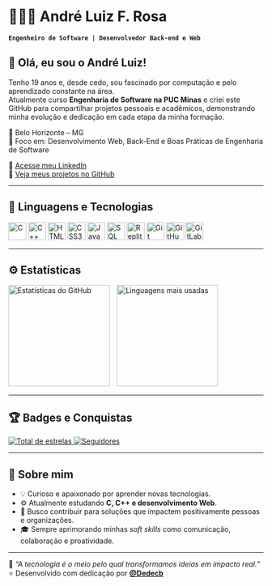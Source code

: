 # 👨🏻‍💻 André Luiz F. Rosa

**`Engenheiro de Software | Desenvolvedor Back-end e Web`**

## 👋 Olá, eu sou o André Luiz!

Tenho 19 anos e, desde cedo, sou fascinado por computação e pelo aprendizado constante na área.  
Atualmente curso **Engenharia de Software na PUC Minas** e criei este GitHub para compartilhar projetos pessoais e acadêmicos, demonstrando minha evolução e dedicação em cada etapa da minha formação.

📍 Belo Horizonte – MG  
🎯 Foco em: Desenvolvimento Web, Back-End e Boas Práticas de Engenharia de Software  

🔗 [Acesse meu LinkedIn](https://www.linkedin.com/in/andreluizfrosa/)  
🔗 [Veja meus projetos no GitHub](https://github.com/Dedecb)

---

## 🧠 Linguagens e Tecnologias

<p align="left">
  <img alt="C" title="C" width="35px" src="https://cdn.jsdelivr.net/gh/devicons/devicon/icons/c/c-original.svg"/>
  <img alt="C++" title="C++" width="35px" src="https://cdn.jsdelivr.net/gh/devicons/devicon/icons/cplusplus/cplusplus-original.svg"/>
  <img alt="HTML5" title="HTML5" width="35px" src="https://cdn.jsdelivr.net/gh/devicons/devicon/icons/html5/html5-original.svg"/>
  <img alt="CSS3" title="CSS3" width="35px" src="https://cdn.jsdelivr.net/gh/devicons/devicon/icons/css3/css3-original.svg"/>
  <img alt="JavaScript" title="JavaScript" width="35px" src="https://cdn.jsdelivr.net/gh/devicons/devicon/icons/javascript/javascript-original.svg"/>
  <img alt="SQL Server" title="SQL Server" width="35px" src="https://cdn.jsdelivr.net/gh/devicons/devicon/icons/microsoftsqlserver/microsoftsqlserver-plain.svg"/>
  <img alt="Replit" title="Replit" width="35px" src="https://cdn.jsdelivr.net/gh/devicons/devicon/icons/replit/replit-original.svg"/>
  <img alt="Git" title="Git" width="35px" src="https://cdn.jsdelivr.net/gh/devicons/devicon/icons/git/git-original.svg"/>
  <img alt="GitHub" title="GitHub" width="35px" src="https://cdn.jsdelivr.net/gh/devicons/devicon/icons/github/github-original.svg"/>
  <img alt="GitLab" title="GitLab" width="35px" src="https://cdn.jsdelivr.net/gh/devicons/devicon/icons/gitlab/gitlab-original.svg"/>
</p>

---

## ⚙️ Estatísticas

<p align="left">
  <img 
    alt="Estatísticas do GitHub"
    height="200"
    style="padding-right: 10px;"
    src="https://github-readme-stats.vercel.app/api?username=Dedecb&show_icons=true&theme=tokyonight&include_all_commits=true&locale=pt-br&cache_seconds=1800"
  />
  <img 
    alt="Linguagens mais usadas"
    height="200"
    src="https://github-readme-stats.vercel.app/api/top-langs/?username=Dedecb&theme=tokyonight&layout=compact&custom_title=Tecnologias&langs_count=8&cache_seconds=1800"
  />
</p>

---

## 🏆 Badges e Conquistas

<p align="left">
  <a href="https://github.com/Dedecb?tab=repositories&sort=stargazers">
    <img 
      alt="Total de estrelas" 
      title="Total de estrelas GitHub" 
      src="https://custom-icon-badges.demolab.com/github/stars/Dedecb?color=55960c&style=for-the-badge&labelColor=488207&logo=star&label=Estrelas"
    />
  </a>
  <a href="https://github.com/Dedecb?tab=followers">
    <img 
      alt="Seguidores" 
      title="Me siga no GitHub" 
      src="https://custom-icon-badges.demolab.com/github/followers/Dedecb?color=236ad3&labelColor=1155ba&style=for-the-badge&logo=github&label=Seguidores&logoColor=white"
    />
  </a>
</p>

---

## 💬 Sobre mim

- 💡 Curioso e apaixonado por aprender novas tecnologias.  
- ⚙️ Atualmente estudando **C, C++ e desenvolvimento Web**.  
- 🚀 Busco contribuir para soluções que impactem positivamente pessoas e organizações.  
- 🎓 Sempre aprimorando minhas *soft skills* como comunicação, colaboração e proatividade.  

---

🧭 _“A tecnologia é o meio pelo qual transformamos ideias em impacto real.”_  
⭐ Desenvolvido com dedicação por [**@Dedecb**](https://github.com/Dedecb)
